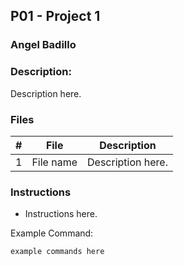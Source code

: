 ## P01 - Project 1

### Angel Badillo

### Description:

Description here.

### Files

| # | File             | Description                                        |
| :-: | ---------------- | -------------------------------------------------- |
| 1 | File name         | Description here.    |

### Instructions

- Instructions here.

Example Command:
```python
example commands here
```
